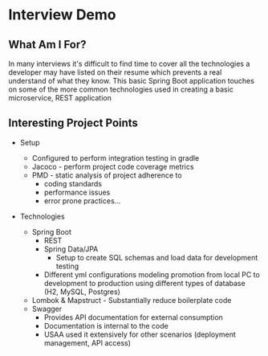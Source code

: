 # Interview Demo

## What Am I For?

In many interviews it's difficult to find time to cover all the technologies a developer may
have listed on their resume which prevents a real understand of what they know. This basic Spring Boot application 
touches on some of the more common technologies used in creating a basic microservice, REST application

## Interesting Project Points

- Setup 
  - Configured to perform integration testing in gradle
  - Jacoco - perform project code coverage metrics
  - PMD - static analysis of project adherence to  
    - coding standards 
    - performance issues
    - error prone practices...

- Technologies
  - Spring Boot
    - REST 
    - Spring Data/JPA
      - Setup to create SQL schemas and load data for development testing
    - Different yml configurations modeling promotion from local PC to development to production
      using different types of database (H2, MySQL, Postgres)
  - Lombok & Mapstruct - Substantially reduce boilerplate code 
  - Swagger
    - Provides API documentation for external consumption
    - Documentation is internal to the code
    - USAA used it extensively for other scenarios (deployment management, API access)